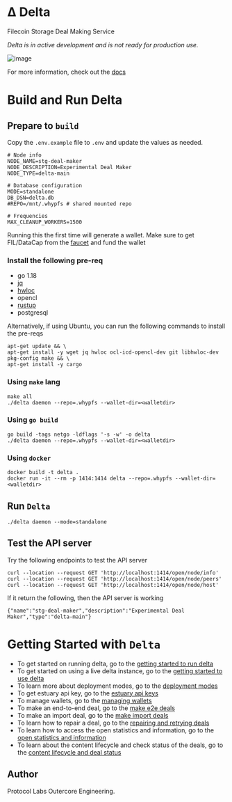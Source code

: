 # Δ Delta
Filecoin Storage Deal Making Service

*Delta is in active development and is not ready for production use.*

![image](https://user-images.githubusercontent.com/4479171/226853191-e19e8fa4-abc1-4652-970f-d3d6cea0df13.png)


For more information, check out the [docs](docs)

# Build and Run Delta

## Prepare to `build`
Copy the `.env.example` file to `.env` and update the values as needed.

```
# Node info
NODE_NAME=stg-deal-maker
NODE_DESCRIPTION=Experimental Deal Maker
NODE_TYPE=delta-main

# Database configuration
MODE=standalone
DB_DSN=delta.db
#REPO=/mnt/.whypfs # shared mounted repo

# Frequencies
MAX_CLEANUP_WORKERS=1500
```

Running this the first time will generate a wallet. Make sure to get FIL/DataCap from the [faucet](https://verify.glif.io/) and fund the wallet

### Install the following pre-req
- go 1.18
- [jq](https://stedolan.github.io/jq/)
- [hwloc](https://www.open-mpi.org/projects/hwloc/)
- opencl
- [rustup](https://rustup.rs/)
- postgresql

Alternatively, if using Ubuntu, you can run the following commands to install the pre-reqs
```
apt-get update && \
apt-get install -y wget jq hwloc ocl-icd-opencl-dev git libhwloc-dev pkg-config make && \
apt-get install -y cargo
```

### Using `make` lang
```
make all
./delta daemon --repo=.whypfs --wallet-dir=<walletdir>
```

### Using `go build`
```
go build -tags netgo -ldflags '-s -w' -o delta
./delta daemon --repo=.whypfs --wallet-dir=<walletdir>
```

### Using `docker`
```
docker build -t delta .
docker run -it --rm -p 1414:1414 delta --repo=.whypfs --wallet-dir=<walletdir>
```

## Run `Delta`
```
./delta daemon --mode=standalone
```

## Test the API server
Try the following endpoints to test the API server
```
curl --location --request GET 'http://localhost:1414/open/node/info'
curl --location --request GET 'http://localhost:1414/open/node/peers'
curl --location --request GET 'http://localhost:1414/open/node/host'
```

If it return the following, then the API server is working
```
{"name":"stg-deal-maker","description":"Experimental Deal Maker","type":"delta-main"}
```

# Getting Started with `Delta`
- To get started on running delta, go to the [getting started to run delta](docs/getting-started-run-delta.md)
- To get started on using a live delta instance, go to the [getting started to use delta](docs/getting-started-use-delta.md)
- To learn more about deployment modes, go to the [deployment modes](docs/deployment-modes.md)
- To get estuary api key, go to the [estuary api keys](docs/getting-estuary-api-key.md)
- To manage wallets, go to the [managing wallets](docs/manage-wallets.md)
- To make an end-to-end deal, go to the [make e2e deals](docs/make-e2e-deal.md)
- To make an import deal, go to the [make import deals](docs/make-import-deal.md)
- To learn how to repair a deal, go to the [repairing and retrying deals](docs/repair.md)
- To learn how to access the open statistics and information, go to the [open statistics and information](docs/open-stats-info.md)
- To learn about the content lifecycle and check status of the deals, go to the [content lifecycle and deal status](docs/deal-status.md)

## Author
Protocol Labs Outercore Engineering.
